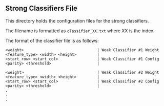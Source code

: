 ## Strong Classifiers File

This directory holds the configuration files for the strong classifiers. 

The filename is formatted as `classifier_XX.txt` where XX is the index. 

The format of the classifier file is as follows:
```
<weight>								| Weak Classifier #1 Weight 
<feature_type> <width> <height>			|
<start_row> <start_col>					| Weak Classifier #1 Config
<parity> <threshold>					|

<weight>								| Weak Classifier #2 Weight
<feature_type> <width> <height>			|
<start_row> <start_col>					| Weak Classifier #2 Config
<parity> <threshold>					|
.
.
.
```




